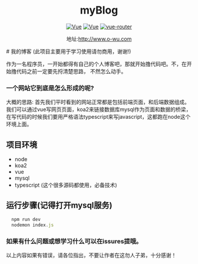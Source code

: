 <h1 align="center">myBlog</h1>
<p align="center">
  <a href="http://www.o-wu.com"><img src="https://img.shields.io/travis/rust-lang/rust.svg" alt="Vue"></a>
  <a href="https://github.com/vuejs/vue"><img src="https://img.shields.io/badge/vue-v2.5.2-blue.svg" alt="Vue"></a>
  <a href="https://github.com/vuejs/vue-router"><img src="https://img.shields.io/badge/vue--router-v3.0.1-blue.svg" alt="vue-router"></a>
</p>
<p align="center">地址:<a href="http://www.o-wu.com">http://www.o-wu.com</a></p>
# 我的博客 (此项目主要用于学习使用请勿商用，谢谢!)

作为一名程序员，一开始都得有自己的个人博客吧，那就开始撸代码吧。不，在开始撸代码之前一定要先捋清楚思路，
不然怎么动手。

### 一个网站它到底是怎么形成的呢?
大概的思路:
首先我们平时看到的网站正常都是包括前端页面，和后端数据组成。我们可以通过vue写网页页面，koa2来链接数据库mysql作为页面和数据的桥梁，在写代码的时候我们要用严格语法typescript来写javascript，这都跑在node这个环境上面。

## 项目环境
- node
- koa2
- vue
- mysql
- typescript (这个很多源码都使用，必备技术)

## 运行步骤(记得打开mysql服务)

```js
  npm run dev
  nodemon index.js
```
### 如果有什么问题或想学习什么可以在issures提哦。

以上内容如果有错误，请各位指出，不要让作者在这勿人子弟，十分感谢！
